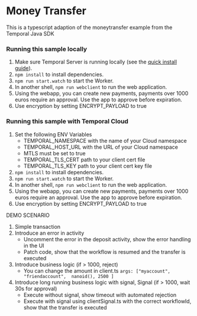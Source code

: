 # Money Transfer

This is a typescript adaption of the moneytransfer example from the Temporal Java SDK

### Running this sample locally

1. Make sure Temporal Server is running locally (see the [quick install guide](https://docs.temporal.io/docs/server/quick-install/)).
1. `npm install` to install dependencies.
1. `npm run start.watch` to start the Worker.
1. In another shell, `npm run webclient` to run the web application.
1. Using the webapp, you can create new payments, payments over 1000 euros require an approval. Use the app to approve before expiration.
1. Use encryption by setting ENCRYPT_PAYLOAD to true

### Running this sample with Temporal Cloud

1. Set the following ENV Variables
    - TEMPORAL_NAMESPACE with the name of your Cloud namespace
    - TEMPORAL_HOST_URL with the URL of your Cloud namespace
    - MTLS must be set to true
    - TEMPORAL_TLS_CERT path to your client cert file
    - TEMPORAL_TLS_KEY path to your client cert key file
1. `npm install` to install dependencies.
1. `npm run start.watch` to start the Worker.
1. In another shell, `npm run webclient` to run the web application.
1. Using the webapp, you can create new payments, payments over 1000 euros require an approval. Use the app to approve before expiration.
1. Use encryption by setting ENCRYPT_PAYLOAD to true

DEMO SCENARIO

1. Simple transaction
1. Introduce an error in activity 
    - Uncomment the error in the deposit activity, show the error handling in the UI
    - Patch code, show that the workflow is resumed and the transfer is executed
1. Introduce business logic (if > 1000, reject)
    - You can change the amount in client.ts `args: ["myaccount", "friendaccount",  nanoid(), 2500 ]`
1. Introduce long running business logic with signal, Signal (if > 1000, wait 30s for approval)
    - Execute without signal, show timeout with automated rejection
    - Execute with signal using clientSignal.ts with the correct workflowId, show that the transfer is executed
